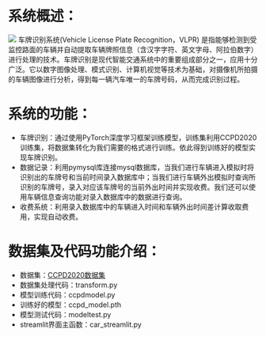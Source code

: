 # 系统概述：
![](D:\aaa.png)
车牌识别系统(Vehicle License Plate Recognition，VLPR) 是指能够检测到受监控路面的车辆并自动提取车辆牌照信息（含汉字字符、英文字母、阿拉伯数字）进行处理的技术。车牌识别是现代智能交通系统中的重要组成部分之一，应用十分广泛。它以数字图像处理、模式识别、计算机视觉等技术为基础，对摄像机所拍摄的车辆图像进行分析，得到每一辆汽车唯一的车牌号码，从而完成识别过程。
# 系统的功能：
+ 车牌识别：通过使用PyTorch深度学习框架训练模型，训练集利用CCPD2020训练集，将数据集转化为我们需要的格式进行训练。依此得到训练好的模型实现车牌识别。
+ 数据记录：利用pymysql库连接mysql数据库，当我们进行车辆进入模拟时将识别出的车牌号和当前时间录入数据库中；当我们进行车辆外出模拟时查询所识别的车牌号，录入对应该车牌号的当前外出时间并实现收费。我们还可以使用车辆信息查询功能对录入数据库中的数据进行查询。
+ 收费系统：利用录入数据库中的车辆进入时间和车辆外出时间差计算收取费用，实现自动收费。
# 数据集及代码功能介绍：
+ 数据集：[CCPD2020数据集](https://aistudio.baidu.com/datasetdetail/101595)
+ 数据集处理代码：transform.py
+ 模型训练代码：ccpdmodel.py
+ 训练好的模型：ccpd_model.pth
+ 模型测试代码：modeltest.py
+ streamlit界面主函数：car_streamlit.py

